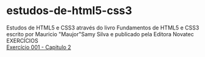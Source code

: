 # estudos-de-html5-css3
 Estudos de HTML5 e CSS3 através do livro Fundamentos de HTML5 e CSS3 escrito por Mauricio "Maujor"Samy Silva e publicado pela Editora Novatec<br> 
 EXERCÍCIOS<br>
<a href=" https://dinaeldomingos.github.io/estudos-de-html5-css3/Capitulo2/documento_html_minimo.html">Exercício 001 - Capitulo 2</a>